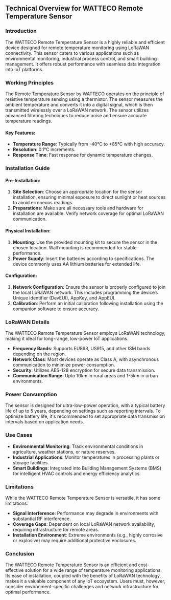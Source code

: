## Technical Overview for WATTECO Remote Temperature Sensor

### Introduction
The WATTECO Remote Temperature Sensor is a highly reliable and efficient device designed for remote temperature monitoring using LoRaWAN connectivity. This sensor caters to various applications such as environmental monitoring, industrial process control, and smart building management. It offers robust performance with seamless data integration into IoT platforms.

### Working Principles
The Remote Temperature Sensor by WATTECO operates on the principle of resistive temperature sensing using a thermistor. The sensor measures the ambient temperature and converts it into a digital signal, which is then transmitted wirelessly over a LoRaWAN network. The sensor utilizes advanced filtering techniques to reduce noise and ensure accurate temperature readings.

#### Key Features:
- **Temperature Range**: Typically from -40°C to +85°C with high accuracy.
- **Resolution**: 0.1°C increments.
- **Response Time**: Fast response for dynamic temperature changes.

### Installation Guide

#### Pre-Installation:
1. **Site Selection**: Choose an appropriate location for the sensor installation, ensuring minimal exposure to direct sunlight or heat sources to avoid erroneous readings.
2. **Preparations**: Make sure all necessary tools and hardware for installation are available. Verify network coverage for optimal LoRaWAN communication.

#### Physical Installation:
1. **Mounting**: Use the provided mounting kit to secure the sensor in the chosen location. Wall mounting is recommended for stable performance.
2. **Power Supply**: Insert the batteries according to specifications. The device commonly uses AA lithium batteries for extended life.

#### Configuration:
1. **Network Configuration**: Ensure the sensor is properly configured to join the local LoRaWAN network. This includes programming the device’s Unique Identifier (DevEUI), AppKey, and AppEUI.
2. **Calibration**: Perform an initial calibration following installation using the companion software to ensure accuracy.

### LoRaWAN Details
The WATTECO Remote Temperature Sensor employs LoRaWAN technology, making it ideal for long-range, low-power IoT applications.

- **Frequency Bands**: Supports EU868, US915, and other ISM bands depending on the region.
- **Network Class**: Most devices operate as Class A, with asynchronous communication to minimize power consumption.
- **Security**: Utilizes AES-128 encryption for secure data transmission.
- **Communication Range**: Upto 10km in rural areas and 1-5km in urban environments.

### Power Consumption
The sensor is designed for ultra-low-power operation, with a typical battery life of up to 5 years, depending on settings such as reporting intervals. To optimize battery life, it's recommended to set appropriate data transmission intervals based on application needs.

### Use Cases
- **Environmental Monitoring**: Track environmental conditions in agriculture, weather stations, or nature reserves.
- **Industrial Applications**: Monitor temperatures in processing plants or storage facilities.
- **Smart Buildings**: Integrated into Building Management Systems (BMS) for intelligent HVAC controls and energy efficiency analytics.

### Limitations
While the WATTECO Remote Temperature Sensor is versatile, it has some limitations:
- **Signal Interference**: Performance may degrade in environments with substantial RF interference.
- **Coverage Gaps**: Dependent on local LoRaWAN network availability, requiring infrastructure for remote areas.
- **Installation Environment**: Extreme environments (e.g., highly corrosive or explosive) may require additional protective enclosures.

### Conclusion
The WATTECO Remote Temperature Sensor is an efficient and cost-effective solution for a wide range of temperature monitoring applications. Its ease of installation, coupled with the benefits of LoRaWAN technology, makes it a valuable component of any IoT ecosystem. Users must, however, consider environment-specific challenges and network infrastructure for optimal performance.